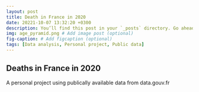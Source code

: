 ```yaml
---
layout: post
title: Death in France in 2020
date: 20221-10-07 13:32:20 +0300
description: You’ll find this post in your `_posts` directory. Go ahead and edit it and re-build the site to see your changes. # Add post description (optional)
img: age_pyramid.png # Add image post (optional)
fig-caption: # Add figcaption (optional)
tags: [Data analysis, Personal project, Public data]
---
```

## Deaths in France in 2020

A personal project using publically available data from data.gouv.fr
